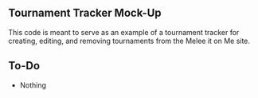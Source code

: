 Tournament Tracker Mock-Up
--------------------------

This code is meant to serve as an example of a tournament tracker for creating, editing, and removing tournaments from the Melee it on Me site.


To-Do
-----

- Nothing
